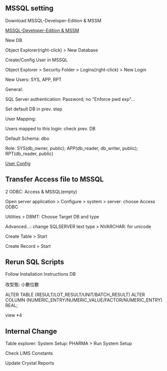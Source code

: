 ## MSSQL setting

Download MSSQL-Developer-Edition & MSSM

[MSSQL-Developer-Edition & MSSM](http://www.sqlservertutorial.net/install-sql-server/)

New DB

Object Explorer(right-click) > New Database

Create/Config User in MSSQL

Object Explorer > Security Folder > Logins(right-click) > New Login

New Users: SYS, APP, RPT

General:

SQL Server authentication: Password; no "Enforce pwd exp"...

Set default DB in prev. step

User Mapping:

Users mapped to this login: check prev. DB

Default Schema: dbo

Role: SYS(db_owner, public); APP(db_reader, db_writer, public); RPT(db_reader, public)

[User Config](https://support.rackspace.com/how-to/creating-and-configuring-a-user-in-mssql/)

## Transfer Access file to MSSQL

2 ODBC: Access & MSSQL(empty)

Open server application > Configure > system > server: choose Access ODBC

Utilities > DBMT: Choose Target DB and type

Advanced...: change SQLSERVER text type > NVARCHAR: for unicode 

Create Table > Start

Create Record > Start

## Rerun SQL Scripts

Follow Installation Instructions DB

改型態: 小數位數

ALTER TABLE (RESULT/LOT_RESULT/UNIT/BATCH_RESULT) ALTER COLUMN (NUMERIC_ENTRY/NUMERIC_VALUE/FACTOR/NUMERIC_ENTRY) REAL;

view *4

## Internal Change

Table explorer: System Setup: PHARMA > Run System Setup

Check LIMS Constants

Update Crystal Reports
